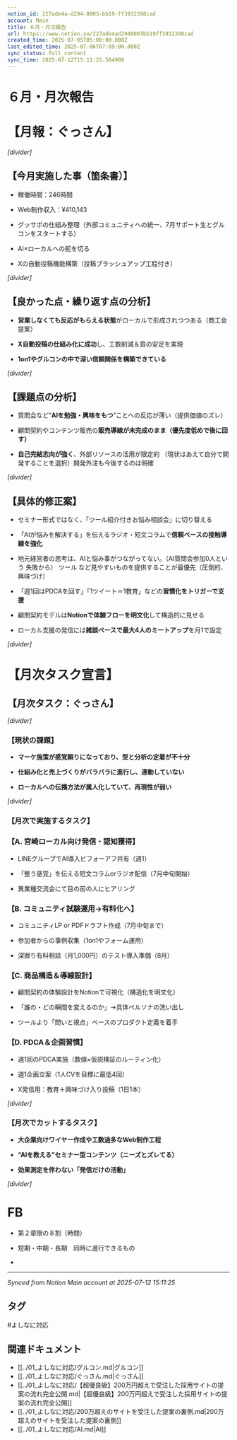 ```yaml
---
notion_id: 227ade4a-d294-8003-bb19-ff3932398cad
account: Main
title: ６月・月次報告
url: https://www.notion.so/227ade4ad2948003bb19ff3932398cad
created_time: 2025-07-05T05:00:00.000Z
last_edited_time: 2025-07-06T07:09:00.000Z
sync_status: full_content
sync_time: 2025-07-12T15:11:25.584988
---
```


# ６月・月次報告

# 【月報：ぐっさん】

*[divider]*

## 【今月実施した事（箇条書）】

- 稼働時間：246時間

- Web制作収入：¥410,143

- グッサポの仕組み整理（外部コミュニティへの統一、7月サポート生とグルコンをスタートする）

- AI×ローカルへの舵を切る

- Xの自動投稿機能構築（投稿ブラッシュアップ工程付き）

*[divider]*

## 【良かった点・繰り返す点の分析】

- **営業しなくても反応がもらえる状態**がローカルで形成されつつある（商工会提案）

- **X自動投稿の仕組み化に成功**し、工数削減＆質の安定を実現

- **1on1やグルコンの中で深い信頼関係を構築できている**

*[divider]*

## 【課題点の分析】

- 質問会など“**AIを勉強・興味をもつ**”ことへの反応が薄い（提供価値のズレ）

- 顧問契約やコンテンツ販売の**販売導線が未完成のまま（優先度低めで後に回す）**

- **自己完結志向が強く**、外部リソースの活用が限定的
（現状はあえて自分で開発することを選択）開発外注も今後するのは明確

*[divider]*

## 【具体的修正案】

- セミナー形式ではなく、「ツール紹介付きお悩み相談会」に切り替える

- 「AIが悩みを解決する」を伝えるラジオ・短文コラムで**信頼ベースの接触導線を強化**

- 地元経営者の思考は、AIと悩み事がつながってない。（AI質問会参加0人という 失敗から）
ツール など見やすいものを提供することが最優先（圧倒的、興味づけ）

- 「週1回はPDCAを回す」「1ツイート＝1教育」などの**習慣化をトリガーで支援**

- 顧問契約モデルは**Notionで体験フローを明文化**して構造的に見せる

- ローカル支援の発信には**雑談ベースで最大4人のミートアップ**を月1で設定

*[divider]*

# 【月次タスク宣言】

## 【月次タスク：ぐっさん】

*[divider]*

### 【現状の課題】

- **マーケ施策が感覚頼りになっており、型と分析の定着が不十分**

- **仕組み化と売上づくりがバラバラに進行し、連動していない**

- **ローカルへの伝播方法が属人化していて、再現性が弱い**

*[divider]*

### 【月次で実施するタスク】

### 【A. 宮崎ローカル向け発信・認知獲得】

- LINEグループでAI導入ビフォーアフ共有（週1）

- 「整う感覚」を伝える短文コラムorラジオ配信（7月中旬開始）

-  異業種交流会にて目の前の人にヒアリング

### 【B. コミュニティ試験運用→有料化へ】

- コミュニティLP or PDFドラフト作成（7月中旬まで）

- 参加者からの事例収集（1on1やフォーム運用）

- 深掘り有料相談（月1,000円）のテスト導入準備（8月）

### 【C. 商品構造＆導線設計】

- 顧問契約の体験設計をNotionで可視化（構造化を明文化）

- 「誰の・どの瞬間を変えるのか」→具体ペルソナの洗い出し

- ツールより「問いと視点」ベースのプロダクト定義を着手

### 【D. PDCA＆企画習慣】

- 週1回のPDCA実施（数値×仮説検証のルーティン化）

- 週1企画立案（1人CVを目標に最低4回）

- X発信用：教育＋興味づけ入り投稿（1日1本）

*[divider]*

### 【月次でカットするタスク】

- **大企業向けワイヤー作成や工数過多なWeb制作工程**

- **“AIを教える”セミナー型コンテンツ（ニーズとズレてる）**

- **効果測定を伴わない「発信だけの活動」**

*[divider]*

# FB

- 第２章限の８割（時間）

- 短期・中期・長期　同時に進行できるもの

- 


---

*Synced from Notion Main account at 2025-07-12 15:11:25*


## タグ

#よしなに対応 

## 関連ドキュメント

- [[../01_よしなに対応/グルコン.md|グルコン]]
- [[../01_よしなに対応/ぐっさん.md|ぐっさん]]
- [[../01_よしなに対応/【超優良級】200万円超えで受注した採用サイトの提案の流れ完全公開.md|【超優良級】200万円超えで受注した採用サイトの提案の流れ完全公開]]
- [[../01_よしなに対応/200万超えのサイトを受注した提案の裏側.md|200万超えのサイトを受注した提案の裏側]]
- [[../01_よしなに対応/AI.md|AI]]
